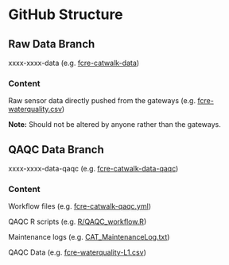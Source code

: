 # GitHub Structure

## Raw Data Branch
xxxx-xxxx-data (e.g. [fcre-catwalk-data](https://github.com/FLARE-forecast/FCRE-data/tree/fcre-catwalk-data))

### Content

Raw sensor data directly pushed from the gateways (e.g. [fcre-waterquality.csv](https://github.com/FLARE-forecast/FCRE-data/blob/fcre-catwalk-data/fcre-waterquality.csv))

**Note:** Should not be altered by anyone rather than the gateways.

## QAQC Data Branch

xxxx-xxxx-data-qaqc (e.g. [fcre-catwalk-data-qaqc](https://github.com/FLARE-forecast/FCRE-data/tree/fcre-catwalk-data-qaqc))

### Content

Workflow files (e.g. [fcre-catwalk-qaqc.yml](https://github.com/FLARE-forecast/FCRE-data/blob/fcre-catwalk-data-qaqc/.github/workflows/fcre-catwalk-qaqc.yml))

QAQC R scripts (e.g. [R/QAQC_workflow.R](https://github.com/FLARE-forecast/FCRE-data/blob/fcre-catwalk-data-qaqc/R/QAQC_workflow.R))

Maintenance logs (e.g. [CAT_MaintenanceLog.txt](https://github.com/FLARE-forecast/FCRE-data/blob/fcre-catwalk-data-qaqc/CAT_MaintenanceLog.txt))

QAQC Data (e.g. [fcre-waterquality-L1.csv](https://github.com/FLARE-forecast/FCRE-data/blob/fcre-catwalk-data-qaqc/fcre-waterquality_L1.csv))
